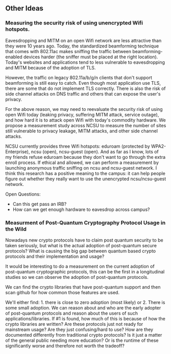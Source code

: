 ## Other Ideas

### Measuring the security risk of using unencrypted Wifi hotspots.

Eavesdropping and MITM on an open Wifi network are less attractive than they were 10 years ago. Today, the standardized beamforming technique that comes with 802.11ac makes sniffing the traffic between beamforming-enabled devices harder (the sniffer must be placed at the right location). Today's websites and applications tend to less vulnerable to eavesdropping and MITM because of the adoption of TLS.

However, the traffic on legacy 802.11a/b/g/n clients that don't support beamforming is still easy to catch. Even though most application use TLS, there are some that do not implement TLS correctly. There is also the risk of side channel attacks on DNS traffic and others that can expose the user's privacy.

For the above reason, we may need to reevaluate the security risk of using open Wifi today (leaking privacy, suffering MITM attack, service outage), and how hard it is to attack open Wifi with today's commodity hardware. We propose a measurement study across NCSU to measure the number of sites still vulnerable to privacy leakage, MITM attacks, and other side channel attacks. 

NCSU currently provides three Wifi hotspots: eduroam (protected by WPA2-Enterprise), ncsu (open), ncsu-guest (open). And as far as I know, lots of my friends refuse eduroam because they don't want to go through the extra enroll process. If ethical and allowed, we can perform a measurement by launching anonymous traffic sniffing on ncsu and ncsu-guest network. I think this research has a positive meaning to the campus: it can help people figure out whether they really want to use the unencrypted ncsu/ncsu-guest network.


Open Questions:
- Can this get pass an IRB?
- How can we get enough hardware to eavesdrop across campus? 


### Measurment of Post-Quantum Cryptography Protocol Usage in the Wild

Nowadays new crypto protocols have to claim post quantum security to be taken seriously, but what is the actual adoption of post-quantum secure protocols?
 What is causing the big gap between quantum based crypto protocols and their implementation and usage? 
 
It would be interesting to do a measurement on the current adoption of post-quantum cryptographic protocols, this can be the first in a longitudinal studies so we can observe the adoption of post-quantum protocols.

We can find the crypto libraries that have post-quantum support and then scan github for how common those features are used. 

We'll either find: 1. there is close to zero adoption (most likely) or 2. There is some small adoption. We can reason about and who are the early adopter of post-quantum protocols and reason about the users of such applications/libraries.
If #1 is found, how much of this is because of how the crypto libraries are written? Are these protocols just not ready for mainstream usage? Are they just confusing/hard to use? How are they documented differently from traditional crypto protocols? Is it just a matter of the general public needing more education? Or is the runtime of these significantly worse and therefore not worth the tradeoff?

